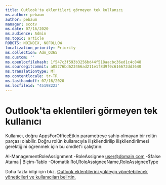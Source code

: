 ```yaml
---
title: Outlook'ta eklentileri görmeyen tek kullanıcı
ms.author: pebaum
author: pebaum
manager: scotv
ms.date: 07/16/2020
ms.audience: Admin
ms.topic: article
ROBOTS: NOINDEX, NOFOLLOW
localization_priority: Priority
ms.collection: Adm_O365
ms.custom: ''
ms.openlocfilehash: 1f547c3f593b3256bd44f518aacbc36ed1c4c848
ms.sourcegitcommit: a05276bd623466ad211e1f8d9f0c616672dd3640
ms.translationtype: MT
ms.contentlocale: tr-TR
ms.lasthandoff: 07/16/2020
ms.locfileid: "45198223"
---
```

# <a name="single-user-not-seeing-add-ins-in-outlook"></a>Outlook'ta eklentileri görmeyen tek kullanıcı

Kullanıcı, doğru AppsForOfficeEtkin parametreye sahip olmayan bir rolün parçası olabilir. Doğru rolün kullanıcıyla ilişkilendirilip ilişkilendirilmesi gerektiğini öğrenmek için bu cmdlet'i çalıştırın:

Al-ManagementRoleAssignment -RoleAssignee user@domain.com -$false Atama | Biçim-Tablo -Otomatik Rol,RoleAssigneeName,RoleAssigneeType

Daha fazla bilgi için bkz. [Outlook eklentilerini yükleyip yönetebilecek yöneticileri ve kullanıcıları belirtin.](https://docs.microsoft.com/exchange/clients-and-mobile-in-exchange-online/add-ins-for-outlook/specify-who-can-install-and-manage-add-ins)
